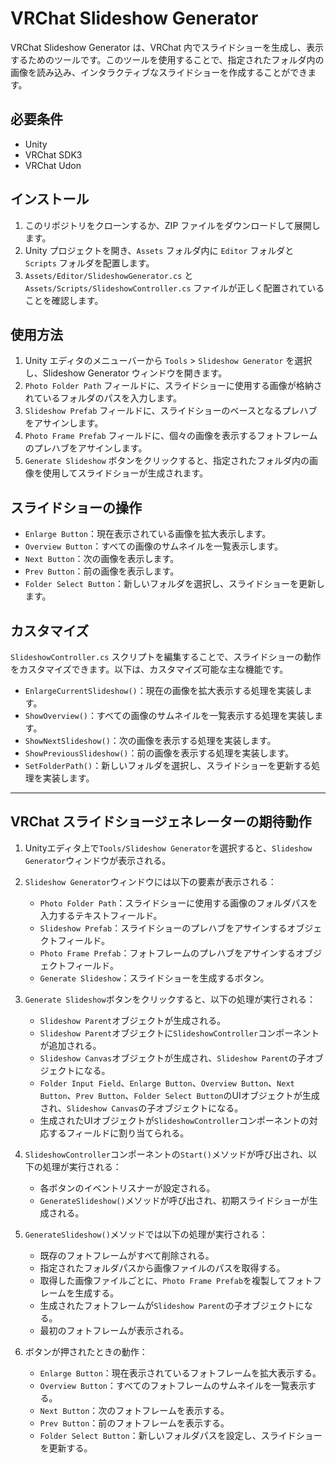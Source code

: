 # VRChat Slideshow Generator

VRChat Slideshow Generator は、VRChat 内でスライドショーを生成し、表示するためのツールです。このツールを使用することで、指定されたフォルダ内の画像を読み込み、インタラクティブなスライドショーを作成することができます。

## 必要条件

- Unity
- VRChat SDK3
- VRChat Udon

## インストール

1. このリポジトリをクローンするか、ZIP ファイルをダウンロードして展開します。
2. Unity プロジェクトを開き、`Assets` フォルダ内に `Editor` フォルダと `Scripts` フォルダを配置します。
3. `Assets/Editor/SlideshowGenerator.cs` と `Assets/Scripts/SlideshowController.cs` ファイルが正しく配置されていることを確認します。

## 使用方法

1. Unity エディタのメニューバーから `Tools` > `Slideshow Generator` を選択し、Slideshow Generator ウィンドウを開きます。
2. `Photo Folder Path` フィールドに、スライドショーに使用する画像が格納されているフォルダのパスを入力します。
3. `Slideshow Prefab` フィールドに、スライドショーのベースとなるプレハブをアサインします。
4. `Photo Frame Prefab` フィールドに、個々の画像を表示するフォトフレームのプレハブをアサインします。
5. `Generate Slideshow` ボタンをクリックすると、指定されたフォルダ内の画像を使用してスライドショーが生成されます。

## スライドショーの操作

- `Enlarge Button`：現在表示されている画像を拡大表示します。
- `Overview Button`：すべての画像のサムネイルを一覧表示します。
- `Next Button`：次の画像を表示します。
- `Prev Button`：前の画像を表示します。
- `Folder Select Button`：新しいフォルダを選択し、スライドショーを更新します。

## カスタマイズ

`SlideshowController.cs` スクリプトを編集することで、スライドショーの動作をカスタマイズできます。以下は、カスタマイズ可能な主な機能です。

- `EnlargeCurrentSlideshow()`：現在の画像を拡大表示する処理を実装します。
- `ShowOverview()`：すべての画像のサムネイルを一覧表示する処理を実装します。
- `ShowNextSlideshow()`：次の画像を表示する処理を実装します。
- `ShowPreviousSlideshow()`：前の画像を表示する処理を実装します。
- `SetFolderPath()`：新しいフォルダを選択し、スライドショーを更新する処理を実装します。



---


## VRChat スライドショージェネレーターの期待動作

1. Unityエディタ上で`Tools/Slideshow Generator`を選択すると、`Slideshow Generator`ウィンドウが表示される。

2. `Slideshow Generator`ウィンドウには以下の要素が表示される：
   - `Photo Folder Path`：スライドショーに使用する画像のフォルダパスを入力するテキストフィールド。
   - `Slideshow Prefab`：スライドショーのプレハブをアサインするオブジェクトフィールド。
   - `Photo Frame Prefab`：フォトフレームのプレハブをアサインするオブジェクトフィールド。
   - `Generate Slideshow`：スライドショーを生成するボタン。

3. `Generate Slideshow`ボタンをクリックすると、以下の処理が実行される：
   - `Slideshow Parent`オブジェクトが生成される。
   - `Slideshow Parent`オブジェクトに`SlideshowController`コンポーネントが追加される。
   - `Slideshow Canvas`オブジェクトが生成され、`Slideshow Parent`の子オブジェクトになる。
   - `Folder Input Field`、`Enlarge Button`、`Overview Button`、`Next Button`、`Prev Button`、`Folder Select Button`のUIオブジェクトが生成され、`Slideshow Canvas`の子オブジェクトになる。
   - 生成されたUIオブジェクトが`SlideshowController`コンポーネントの対応するフィールドに割り当てられる。

4. `SlideshowController`コンポーネントの`Start()`メソッドが呼び出され、以下の処理が実行される：
   - 各ボタンのイベントリスナーが設定される。
   - `GenerateSlideshow()`メソッドが呼び出され、初期スライドショーが生成される。

5. `GenerateSlideshow()`メソッドでは以下の処理が実行される：
   - 既存のフォトフレームがすべて削除される。
   - 指定されたフォルダパスから画像ファイルのパスを取得する。
   - 取得した画像ファイルごとに、`Photo Frame Prefab`を複製してフォトフレームを生成する。
   - 生成されたフォトフレームが`Slideshow Parent`の子オブジェクトになる。
   - 最初のフォトフレームが表示される。

6. ボタンが押されたときの動作：
   - `Enlarge Button`：現在表示されているフォトフレームを拡大表示する。
   - `Overview Button`：すべてのフォトフレームのサムネイルを一覧表示する。
   - `Next Button`：次のフォトフレームを表示する。
   - `Prev Button`：前のフォトフレームを表示する。
   - `Folder Select Button`：新しいフォルダパスを設定し、スライドショーを更新する。

